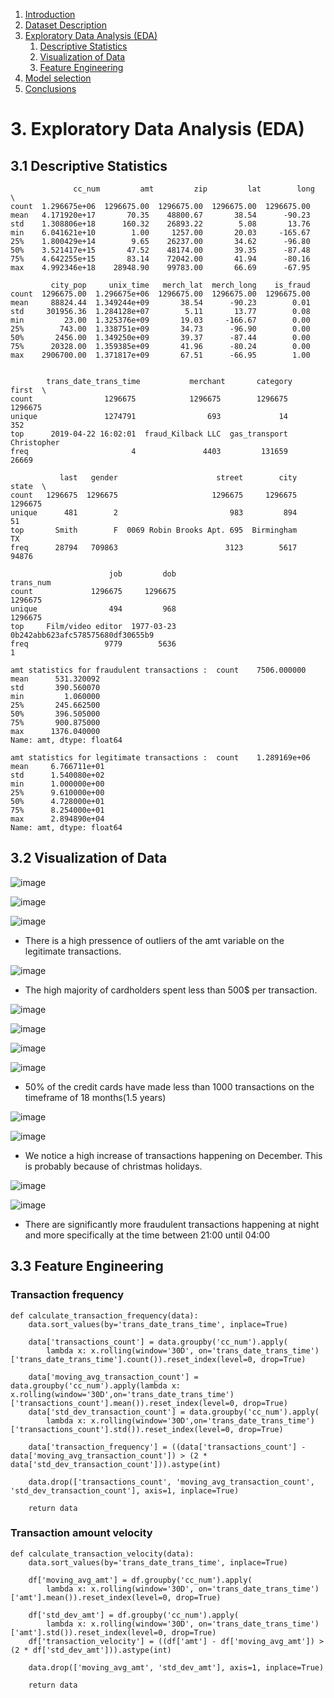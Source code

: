 

1. [Introduction](#Introduction)
2. [Dataset Description](#dataset-description)
3. [Exploratory Data Analysis (EDA)](#eda)
   1. [Descriptive Statistics](#cleaning-python)
   2. [Visualization of Data](#cleaning-sql)
   3. [Feature Engineering](#feature-eng)
4. [Model selection](#)
5. [Conclusions](#conclusions)






# 3. Exploratory Data Analysis (EDA)


## 3.1 Descriptive Statistics
```
              cc_num         amt         zip         lat        long  \
count  1.296675e+06  1296675.00  1296675.00  1296675.00  1296675.00   
mean   4.171920e+17       70.35    48800.67       38.54      -90.23   
std    1.308806e+18      160.32    26893.22        5.08       13.76   
min    6.041621e+10        1.00     1257.00       20.03     -165.67   
25%    1.800429e+14        9.65    26237.00       34.62      -96.80   
50%    3.521417e+15       47.52    48174.00       39.35      -87.48   
75%    4.642255e+15       83.14    72042.00       41.94      -80.16   
max    4.992346e+18    28948.90    99783.00       66.69      -67.95   

         city_pop     unix_time   merch_lat  merch_long    is_fraud  
count  1296675.00  1.296675e+06  1296675.00  1296675.00  1296675.00  
mean     88824.44  1.349244e+09       38.54      -90.23        0.01  
std     301956.36  1.284128e+07        5.11       13.77        0.08  
min         23.00  1.325376e+09       19.03     -166.67        0.00  
25%        743.00  1.338751e+09       34.73      -96.90        0.00  
50%       2456.00  1.349250e+09       39.37      -87.44        0.00  
75%      20328.00  1.359385e+09       41.96      -80.24        0.00  
max    2906700.00  1.371817e+09       67.51      -66.95        1.00  


        trans_date_trans_time           merchant       category        first  \
count                1296675            1296675        1296675      1296675   
unique               1274791                693             14          352   
top      2019-04-22 16:02:01  fraud_Kilback LLC  gas_transport  Christopher   
freq                       4               4403         131659        26669   

           last   gender                      street        city    state  \
count   1296675  1296675                     1296675     1296675  1296675   
unique      481        2                         983         894       51   
top       Smith        F  0069 Robin Brooks Apt. 695  Birmingham       TX   
freq      28794   709863                        3123        5617    94876   

                      job         dob                         trans_num  
count             1296675     1296675                           1296675  
unique                494         968                           1296675  
top     Film/video editor  1977-03-23  0b242abb623afc578575680df30655b9  
freq                 9779        5636                                 1

amt statistics for fraudulent transactions :  count    7506.000000
mean      531.320092
std       390.560070
min         1.060000
25%       245.662500
50%       396.505000
75%       900.875000
max      1376.040000
Name: amt, dtype: float64

amt statistics for legitimate transactions :  count    1.289169e+06
mean     6.766711e+01
std      1.540080e+02
min      1.000000e+00
25%      9.610000e+00
50%      4.728000e+01
75%      8.254000e+01
max      2.894890e+04
Name: amt, dtype: float64

```

## 3.2 Visualization of Data


![image](https://github.com/BillysKes/cc_fraud_detection/assets/73298709/cc73219e-c675-4607-9d7a-4600fbbd7ea6)


![image](https://github.com/BillysKes/cc_fraud_detection/assets/73298709/d81fb83a-87eb-4d88-9628-e0b312793435)


![image](https://github.com/BillysKes/cc_fraud_detection/assets/73298709/e5b530a8-6413-4df9-a3de-7bc184a6dbfa)

- There is a high pressence of outliers of the amt variable on the legitimate transactions.


![image](https://github.com/BillysKes/cc_fraud_detection/assets/73298709/582074ad-4d77-4f38-b578-3998bed06f26)

- The high majority of cardholders spent less than 500$ per transaction.


![image](https://github.com/BillysKes/cc_fraud_detection/assets/73298709/56ce6e02-c866-45df-a413-cc49d347581d)
  

![image](https://github.com/BillysKes/cc_fraud_detection/assets/73298709/0b210192-3b6d-44f1-84c8-4df36c2a28e8)


![image](https://github.com/BillysKes/cc_fraud_detection/assets/73298709/9707793f-e494-4975-b102-76cf506f7723)

![image](https://github.com/BillysKes/cc_fraud_detection/assets/73298709/4dc7ed96-6ea4-4624-955f-a3216fcf954c)


- 50% of the credit cards have made less than 1000 transactions on the timeframe of 18 months(1.5 years)

![image](https://github.com/BillysKes/cc_fraud_detection/assets/73298709/1012c594-1270-44de-9b47-2b5d41157e76)


![image](https://github.com/BillysKes/cc_fraud_detection/assets/73298709/d9c1abf3-9d8d-44db-bea9-c6fce9f74c61)

- We notice a high increase of transactions happening on December. This is probably because of christmas holidays.

![image](https://github.com/BillysKes/cc_fraud_detection/assets/73298709/ee7a10a6-b76b-48f8-b95d-2e2ef968d224)


![image](https://github.com/BillysKes/cc_fraud_detection/assets/73298709/c440f2bd-3cb9-49be-aa80-688b25bf88d4)

- There are significantly more fraudulent transactions happening at night and more specifically at the time between 21:00 until 04:00




## 3.3 Feature Engineering

### Transaction frequency

```
def calculate_transaction_frequency(data):
    data.sort_values(by='trans_date_trans_time', inplace=True)

    data['transactions_count'] = data.groupby('cc_num').apply(
        lambda x: x.rolling(window='30D', on='trans_date_trans_time')['trans_date_trans_time'].count()).reset_index(level=0, drop=True)

    data['moving_avg_transaction_count'] = data.groupby('cc_num').apply(lambda x: x.rolling(window='30D',on='trans_date_trans_time')['transactions_count'].mean()).reset_index(level=0, drop=True)
    data['std_dev_transaction_count'] = data.groupby('cc_num').apply(
        lambda x: x.rolling(window='30D',on='trans_date_trans_time')['transactions_count'].std()).reset_index(level=0, drop=True)

    data['transaction_frequency'] = ((data['transactions_count'] - data['moving_avg_transaction_count']) > (2 * data['std_dev_transaction_count'])).astype(int)

    data.drop(['transactions_count', 'moving_avg_transaction_count', 'std_dev_transaction_count'], axis=1, inplace=True)

    return data
```



### Transaction amount velocity
```
def calculate_transaction_velocity(data):
    data.sort_values(by='trans_date_trans_time', inplace=True)

    df['moving_avg_amt'] = df.groupby('cc_num').apply(
        lambda x: x.rolling(window='30D', on='trans_date_trans_time')['amt'].mean()).reset_index(level=0, drop=True)

    df['std_dev_amt'] = df.groupby('cc_num').apply(
        lambda x: x.rolling(window='30D', on='trans_date_trans_time')['amt'].std()).reset_index(level=0, drop=True)
    df['transaction_velocity'] = ((df['amt'] - df['moving_avg_amt']) > (2 * df['std_dev_amt'])).astype(int)

    data.drop(['moving_avg_amt', 'std_dev_amt'], axis=1, inplace=True)

    return data
```

